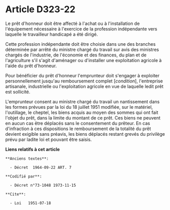 # Article D323-22

Le prêt d'honneur doit être affecté à l'achat ou à l'installation de l'équipement nécessaire à l'exercice de la profession
indépendante vers laquelle le travailleur handicapé a été dirigé.

Cette profession indépendante doit être choisie dans une des branches déterminée par arrêté du ministre chargé du travail sur
avis des ministres chargés de l'industrie, de l'économie et des finances, du plan et de l'agriculture s'il s'agit d'aménager
ou d'installer une exploitation agricole à l'aide du prêt d'honneur.

Pour bénéficier du prêt d'honneur l'emprunteur doit s'engager à exploiter personnellement jusqu'au remboursement complet
[*condition*], l'entreprise artisanale, industrielle ou l'exploitation agricole en vue de laquelle ledit prêt est sollicité.

L'emprunteur consent au ministre chargé du travail un nantissement dans les formes prévues par la loi du 18 juillet 1951
modifiée, sur le matériel, l'outillage, le cheptel, les biens acquis au moyen des sommes qui ont fait l'objet du prêt, dans
la limite du montant de ce prêt. Ces biens ne peuvent en aucun cas être déplacés sans le consentement du prêteur. En cas
d'infraction à ces dispositions le remboursement de la totalité du prêt devient exigible sans préavis, les biens déplacés
restant grevés du privilège prévu par ladite loi et pouvant être saisis.

**Liens relatifs à cet article**

	**Anciens textes**:

	  - Décret  1964-09-22 ART. 7

	**Codifié par**:

	  - Décret n°73-1048 1973-11-15

	**Cite**:

	  - Loi   1951-07-18

